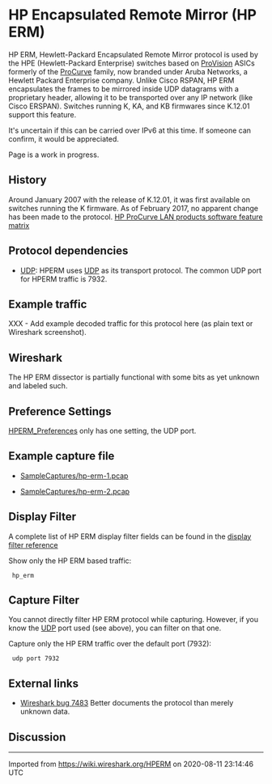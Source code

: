 # HP Encapsulated Remote Mirror (HP ERM)

HP ERM, Hewlett-Packard Encapsulated Remote Mirror protocol is used by the HPE (Hewlett-Packard Enterprise) switches based on [ProVision](/ProVision) ASICs formerly of the [ProCurve](/ProCurve) family, now branded under Aruba Networks, a Hewlett Packard Enterprise company. Unlike Cisco RSPAN, HP ERM encapsulates the frames to be mirrored inside UDP datagrams with a proprietary header, allowing it to be transported over any IP network (like Cisco ERSPAN). Switches running K, KA, and KB firmwares since K.12.01 support this feature.

It's uncertain if this can be carried over IPv6 at this time. If someone can confirm, it would be appreciated.

Page is a work in progress.

## History

Around January 2007 with the release of K.12.01, it was first available on switches running the K firmware. As of February 2017, no apparent change has been made to the protocol. [HP ProCurve LAN products software feature matrix](http://h20565.www2.hpe.com/hpsc/doc/public/display?docId=emr_na-c02694321&lang=en-us&cc=us)

## Protocol dependencies

  - [UDP](/UDP): HPERM uses [UDP](/UDP) as its transport protocol. The common UDP port for HPERM traffic is 7932.

## Example traffic

XXX - Add example decoded traffic for this protocol here (as plain text or Wireshark screenshot).

## Wireshark

The HP ERM dissector is partially functional with some bits as yet unknown and labeled such.

## Preference Settings

[HPERM\_Preferences](/HPERM_Preferences) only has one setting, the UDP port.

## Example capture file

  - [SampleCaptures/hp-erm-1.pcap](uploads/__moin_import__/attachments/SampleCaptures/hp-erm-1.pcap "Upload new attachment \"hp-erm-1.pcap\"")

  - [SampleCaptures/hp-erm-2.pcap](uploads/__moin_import__/attachments/SampleCaptures/hp-erm-2.pcap "Upload new attachment \"hp-erm-2.pcap\"")

## Display Filter

A complete list of HP ERM display filter fields can be found in the [display filter reference](http://www.wireshark.org/docs/dfref/h/hp_erm.html)

Show only the HP ERM based traffic:

``` 
 hp_erm 
```

## Capture Filter

You cannot directly filter HP ERM protocol while capturing. However, if you know the [UDP](/UDP) port used (see above), you can filter on that one.

Capture only the HP ERM traffic over the default port (7932):

``` 
 udp port 7932 
```

## External links

  - [Wireshark bug 7483](https://bugs.wireshark.org/bugzilla/show_bug.cgi?id=7483) Better documents the protocol than merely unknown data.

## Discussion

---

Imported from https://wiki.wireshark.org/HPERM on 2020-08-11 23:14:46 UTC
